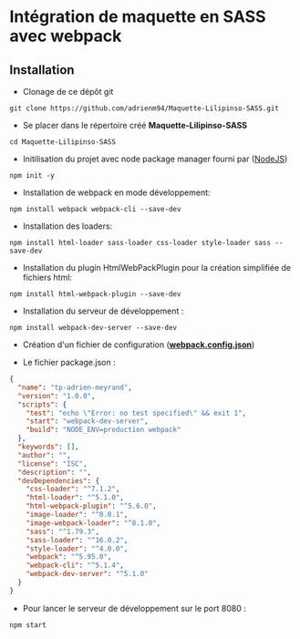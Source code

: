 # Intégration de maquette en SASS avec webpack

## Installation

- Clonage de ce dépôt git 
```shell 
git clone https://github.com/adrienm94/Maquette-Lilipinso-SASS.git
```
- Se placer dans le répertoire créé **Maquette-Lilipinso-SASS**
```shell
cd Maquette-Lilipinso-SASS
```
- Initilisation du projet avec node package manager fourni par ([NodeJS](https://nodejs.org/))
```shell
npm init -y
```
- Installation de webpack en mode développement:
```shell
npm install webpack webpack-cli --save-dev
```
- Installation des loaders:
```shell
npm install html-loader sass-loader css-loader style-loader sass --save-dev
```
- Installation du plugin HtmlWebPackPlugin pour la création simplifiée de fichiers html:
```shell
npm install html-webpack-plugin --save-dev
```
- Installation du serveur de développement :
```shell
npm install webpack-dev-server --save-dev
```
- Création d'un fichier de configuration ([**webpack.config.json**](https://github.com/adrienm94/Maquette-Lilipinso-SASS/blob/main/webpack.config.js))

- Le fichier package.json :
```json
{
  "name": "tp-adrien-meyrand",
  "version": "1.0.0",
  "scripts": {
    "test": "echo \"Error: no test specified\" && exit 1",
    "start": "webpack-dev-server",
    "build": "NODE_ENV=production webpack"
  },
  "keywords": [],
  "author": "",
  "license": "ISC",
  "description": "",
  "devDependencies": {
    "css-loader": "^7.1.2",
    "html-loader": "^5.1.0",
    "html-webpack-plugin": "^5.6.0",
    "image-loader": "^0.0.1",
    "image-webpack-loader": "^8.1.0",
    "sass": "^1.79.3",
    "sass-loader": "^16.0.2",
    "style-loader": "^4.0.0",
    "webpack": "^5.95.0",
    "webpack-cli": "^5.1.4",
    "webpack-dev-server": "^5.1.0"
  }
}
 ```
- Pour lancer le serveur de développement sur le port 8080 :
```shell
npm start
```







 
